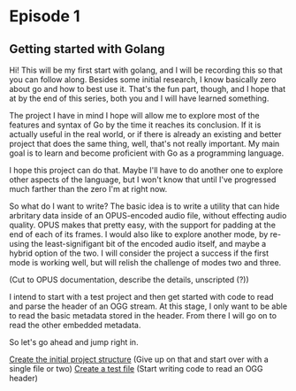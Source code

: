 # Episode 1 #

## Getting started with Golang ##

Hi! This will be my first start with golang, and I will be recording this so that you can follow along.
Besides some initial research, I know basically zero about go and how to best use it.  That's the fun
part, though, and I hope that at by the end of this series, both you and I will have learned something.

The project I have in mind I hope will allow me to explore most of the features and syntax of Go by the
time it reaches its conclusion.  If it is actually useful in the real world, or if there is already
an existing and better project that does the same thing, well, that's not really important.  My main goal
is to learn and become proficient with Go as a programming language.
  
I hope this project can do that.  Maybe I'll have to do another one to explore other aspects of the language,
but I won't know that until I've progressed much farther than the zero I'm at right now.
  
So what do I want to write?  The basic idea is to write a utility that can hide arbritary data inside of
an OPUS-encoded audio file, without effecting audio quality.  OPUS makes that pretty easy, with the
support for padding at the end of each of its frames.  I would also like to explore another mode, by re-using
the least-signifigant bit of the encoded audio itself, and maybe a hybrid option of the two.  I will consider
the project a success if the first mode is working well, but will relish the challenge of modes two and three.
  
(Cut to OPUS documentation, describe the details, unscripted (?))

I intend to start with a test project and then get started with code to read and parse the header of an OGG
stream.  At this stage, I only want to be able to read the basic metadata stored in the header.  From there I will
go on to read the other embedded metadata.

So let's go ahead and jump right in.

[Create the initial project structure](https://dev.to/jinxankit/go-project-structure-and-guidelines-4ccm)
(Give up on that and start over with a single file or two)
[Create a test file](https://pkg.go.dev/testing)
(Start writing code to read an OGG header)
